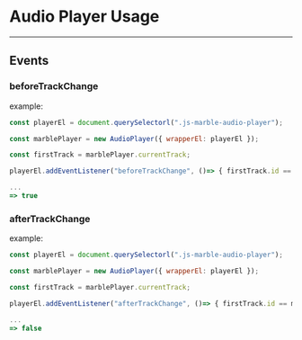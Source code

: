 # Audio Player Usage
-----------------


## Events

### beforeTrackChange

example:

```javascript
const playerEl = document.querySelectorl(".js-marble-audio-player");

const marblePlayer = new AudioPlayer({ wrapperEl: playerEl });

const firstTrack = marblePlayer.currentTrack;

playerEl.addEventListener("beforeTrackChange", ()=> { firstTrack.id == marblePlayer.currentTrack.id });

...
=> true
```

### afterTrackChange

example:

```javascript
const playerEl = document.querySelectorl(".js-marble-audio-player");

const marblePlayer = new AudioPlayer({ wrapperEl: playerEl });

const firstTrack = marblePlayer.currentTrack;

playerEl.addEventListener("afterTrackChange", ()=> { firstTrack.id == marblePlayer.currentTrack.id });

...
=> false
```
